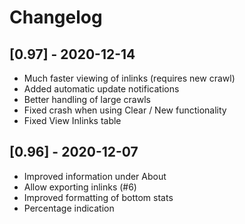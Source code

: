 # Changelog

## [0.97] - 2020-12-14
- Much faster viewing of inlinks (requires new crawl)
- Added automatic update notifications
- Better handling of large crawls
- Fixed crash when using Clear / New functionality
- Fixed View Inlinks table


## [0.96] - 2020-12-07

- Improved information under About
- Allow exporting inlinks (#6)
- Improved formatting of bottom stats
- Percentage indication